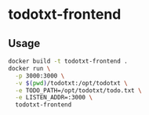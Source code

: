 # todotxt-frontend

## Usage

```bash
docker build -t todotxt-frontend .
docker run \
  -p 3000:3000 \
  -v $(pwd)/todotxt:/opt/todotxt \
  -e TODO_PATH=/opt/todotxt/todo.txt \
  -e LISTEN_ADDR=:3000 \
  todotxt-frontend
```
